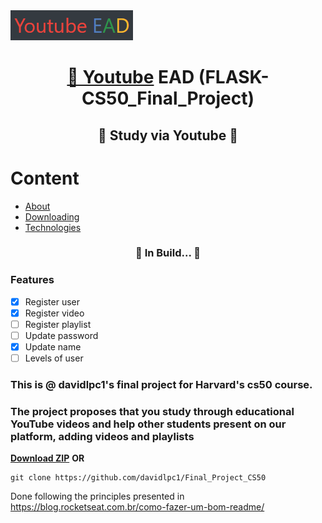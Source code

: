<img src="static/logo.PNG" alt="Logo">

<h1 align="center">
    <a href="https://www.youtube.com/">🔗 Youtube</a> EAD (FLASK-CS50_Final_Project)</a>
</h1>
<h2 align="center">🚀 Study via Youtube 🚀</h2>

Content
=================
   * [About](#About)
   * [Downloading](#instalacao)
   * [Technologies](#tecnologias)
  
<h3 align="center"> 
	🚧 In Build...  🚧
</h3>

### Features

- [x] Register user
- [x] Register video
- [ ] Register playlist
- [ ] Update password
- [x] Update name
- [ ] Levels of user

<div id="About">    
    
### This is @ davidlpc1's final project for Harvard's cs50 course.
### The project proposes that you study through educational YouTube videos and help other students present on our platform, adding videos and playlists

</div>

<div id="Downloading">
    <strong><a href="https://github.com/davidlpc1/Final_Project_CS50/archive/main.zip">Download ZIP</a></strong>
    <strong>OR</strong>

```
git clone https://github.com/davidlpc1/Final_Project_CS50
```

</div>

Done following the principles presented in https://blog.rocketseat.com.br/como-fazer-um-bom-readme/